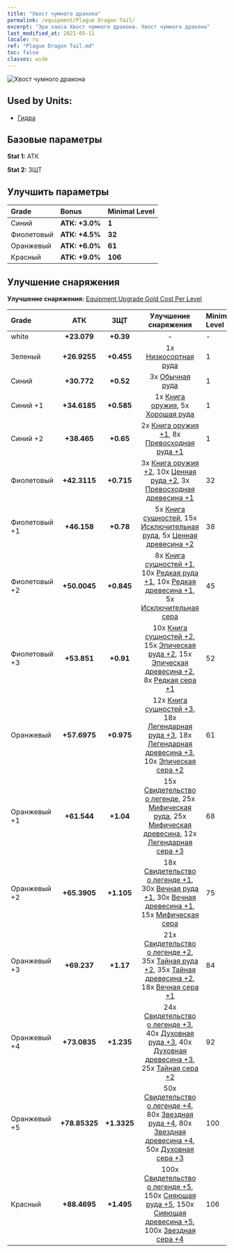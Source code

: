 ```yaml
---
title: "Хвост чумного дракона"
permalink: /equipment/Plague Dragon Tail/
excerpt: "Эра хаоса Хвост чумного дракона. Хвост чумного дракона"
last_modified_at: 2021-05-11
locale: ru
ref: "Plague Dragon Tail.md"
toc: false
classes: wide
---
```


  ![Хвост чумного дракона](/images/e/e_8071.png)

## Used by Units:

* [Гидра](/ru/units/Hydra/) 


## Базовые параметры
 **Stat 1:** АТК

 **Stat 2:** ЗЩТ

## Улучшить параметры

  |     Grade    |   Bonus | Minimal Level | 
  |:-------------|:--------|:--------------| 
  | Синий | **АТК: +3.0%** | **1** | 
  | Фиолетовый | **АТК: +4.5%** | **32** | 
  | Оранжевый | **АТК: +6.0%** | **61** | 
  | Красный | **АТК: +9.0%** | **106** | 


## Улучшение снаряжения
 **Улучшение снаряжения:** [Equipment Upgrade Gold Cost Per Level](/equipment/EquipmentUpgradeCostPerLevel/) 

  |          Grade      | АТК | ЗЩТ | Улучшение снаряжения | Minimal Level |
  |:--------------------|:---------:|:---------:|:----------------:|:--------------|
  | white | **+23.079** | **+0.39** | - | - |
  | Зеленый | **+26.9255** | **+0.455** | 1x [Низкосортная руда](/ItemsRU/mat_1/) | 1 |
  | Синий | **+30.772** | **+0.52** | 3x [Обычная руда](/ItemsRU/mat_6/) | 1 |
  | Синий +1 | **+34.6185** | **+0.585** | 1x [Книга оружия](/ItemsRU/mat_18/), 5x [Хорошая руда](/ItemsRU/mat_12/) | 1 |
  | Синий +2 | **+38.465** | **+0.65** | 2x [Книга оружия +1](/ItemsRU/mat_25/), 8x [Превосходная руда +1](/ItemsRU/mat_19/) | 1 |
  | Фиолетовый | **+42.3115** | **+0.715** | 3x [Книга оружия +2](/ItemsRU/mat_32/), 10x [Ценная руда +2](/ItemsRU/mat_26/), 3x [Превосходная древесина +1](/ItemsRU/mat_20/) | 32 |
  | Фиолетовый +1 | **+46.158** | **+0.78** | 5x [Книга сущностей](/ItemsRU/mat_39/), 15x [Исключительная руда](/ItemsRU/mat_33/), 5x [Ценная древесина +2](/ItemsRU/mat_27/) | 38 |
  | Фиолетовый +2 | **+50.0045** | **+0.845** | 8x [Книга сущностей +1](/ItemsRU/mat_46/), 10x [Редкая руда +1](/ItemsRU/mat_40/), 10x [Редкая древесина +1](/ItemsRU/mat_41/), 5x [Исключительная сера](/ItemsRU/mat_36/) | 45 |
  | Фиолетовый +3 | **+53.851** | **+0.91** | 10x [Книга сущностей +2](/ItemsRU/mat_53/), 15x [Эпическая руда +2](/ItemsRU/mat_47/), 15x [Эпическая древесина +2](/ItemsRU/mat_48/), 8x [Редкая сера +1](/ItemsRU/mat_43/) | 52 |
  | Оранжевый | **+57.6975** | **+0.975** | 12x [Книга сущностей +3](/ItemsRU/mat_60/), 18x [Легендарная руда +3](/ItemsRU/mat_54/), 18x [Легендарная древесина +3](/ItemsRU/mat_55/), 10x [Эпическая сера +2](/ItemsRU/mat_50/) | 61 |
  | Оранжевый +1 | **+61.544** | **+1.04** | 15x [Свидетельство о легенде](/ItemsRU/mat_67/), 25x [Мифическая руда](/ItemsRU/mat_61/), 25x [Мифическая древесина](/ItemsRU/mat_62/), 12x [Легендарная сера +3](/ItemsRU/mat_57/) | 68 |
  | Оранжевый +2 | **+65.3905** | **+1.105** | 18x [Свидетельство о легенде +1](/ItemsRU/mat_74/), 30x [Вечная руда +1](/ItemsRU/mat_68/), 30x [Вечная древесина +1](/ItemsRU/mat_69/), 15x [Мифическая сера](/ItemsRU/mat_64/) | 75 |
  | Оранжевый +3 | **+69.237** | **+1.17** | 21x [Свидетельство о легенде +2](/ItemsRU/mat_81/), 35x [Тайная руда +2](/ItemsRU/mat_75/), 35x [Тайная древесина +2](/ItemsRU/mat_76/), 18x [Вечная сера +1](/ItemsRU/mat_71/) | 84 |
  | Оранжевый +4 | **+73.0835** | **+1.235** | 24x [Свидетельство о легенде +3](/ItemsRU/mat_88/), 40x [Духовная руда +3](/ItemsRU/mat_82/), 40x [Духовная древесина +3](/ItemsRU/mat_83/), 25x [Тайная сера +2](/ItemsRU/mat_78/) | 92 |
  | Оранжевый +5 | **+78.85325** | **+1.3325** | 50x [Свидетельство о легенде +4](/ItemsRU/mat_95/), 80x [Звездная руда +4](/ItemsRU/mat_89/), 80x [Звездная древесина +4](/ItemsRU/mat_90/), 50x [Духовная сера +3](/ItemsRU/mat_85/) | 100 |
  | Красный | **+88.4695** | **+1.495** | 100x [Свидетельство о легенде +5](/ItemsRU/mat_102/), 150x [Сияющая руда +5](/ItemsRU/mat_96/), 150x [Сияющая древесина +5](/ItemsRU/mat_97/), 100x [Звездная сера +4](/ItemsRU/mat_92/) | 106 |

